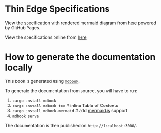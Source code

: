 # Thin Edge Specifications

View the specification with rendered mermaid diagram from [here](https://thin-edge.github.io/thin-edge.io-specs/) powered by GitHub Pages.

View the specifications online from [here](./src/SUMMARY.md)

# How to generate the documentation locally
This book is generated using [`mdbook`](https://lib.rs/crates/mdbook).

To generate the documentation from source, you will have to run:
1. `cargo install mdbook`
2. `cargo install mdbook-toc`       # inline Table of Contents
3. `cargo install mdbook-mermaid`   # add [mermaid.js](https://mermaid-js.github.io/mermaid/#/) support
4. `mdbook serve`

The documentation is then published on `http://localhost:3000/`.

